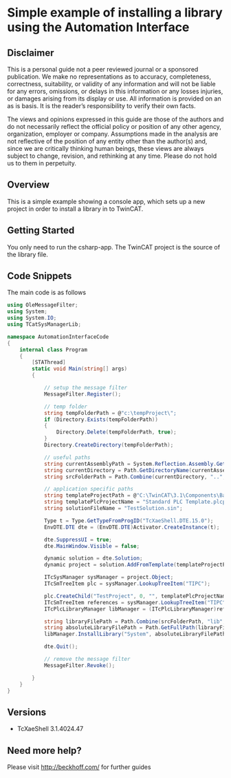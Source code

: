 # Simple example of installing a library using the Automation Interface

## Disclaimer
This is a personal guide not a peer reviewed journal or a sponsored publication. We make
no representations as to accuracy, completeness, correctness, suitability, or validity of any
information and will not be liable for any errors, omissions, or delays in this information or any
losses injuries, or damages arising from its display or use. All information is provided on an as
is basis. It is the reader’s responsibility to verify their own facts.

The views and opinions expressed in this guide are those of the authors and do not
necessarily reflect the official policy or position of any other agency, organization, employer or
company. Assumptions made in the analysis are not reflective of the position of any entity
other than the author(s) and, since we are critically thinking human beings, these views are
always subject to change, revision, and rethinking at any time. Please do not hold us to them
in perpetuity.

## Overview 
This is a simple example showing a console app, which sets up a new project in order to install a library in to TwinCAT.  

## Getting Started
You only need to run the csharp-app.  The TwinCAT project is the source of the library file. 

## Code Snippets
The main code is as follows

```csharp
using OleMessageFilter;
using System;
using System.IO;
using TCatSysManagerLib;

namespace AutomationInterfaceCode
{
    internal class Program
    {
        [STAThread]
        static void Main(string[] args)
        {

            // setup the message filter
            MessageFilter.Register();

            // temp folder
            string tempFolderPath = @"c:\tempProject\";
            if (Directory.Exists(tempFolderPath))
            {
                Directory.Delete(tempFolderPath, true);
            }
            Directory.CreateDirectory(tempFolderPath);

            // useful paths
            string currentAssemblyPath = System.Reflection.Assembly.GetExecutingAssembly().Location;
            string currentDirectory = Path.GetDirectoryName(currentAssemblyPath);
            string srcFolderPath = Path.Combine(currentDirectory, "..", "..", "..", "..", "..");

            // application specific paths
            string templateProjectPath = @"C:\TwinCAT\3.1\Components\Base\PrjTemplate\TwinCAT Project.tsproj";
            string templatePlcProjectName = "Standard PLC Template.plcproj";
            string solutionFileName = "TestSolution.sin";

            Type t = Type.GetTypeFromProgID("TcXaeShell.DTE.15.0");
            EnvDTE.DTE dte = (EnvDTE.DTE)Activator.CreateInstance(t);

            dte.SuppressUI = true;
            dte.MainWindow.Visible = false;

            dynamic solution = dte.Solution;
            dynamic project = solution.AddFromTemplate(templateProjectPath, tempFolderPath, solutionFileName);

            ITcSysManager sysManager = project.Object;
            ITcSmTreeItem plc = sysManager.LookupTreeItem("TIPC");

            plc.CreateChild("TestProject", 0, "", templatePlcProjectName);
            ITcSmTreeItem references = sysManager.LookupTreeItem("TIPC^TestProject^TestProject Project^References");
            ITcPlcLibraryManager libManager = (ITcPlcLibraryManager)references;

            string libraryFilePath = Path.Combine(srcFolderPath, "lib", "DemoLibrary.library");
            string absoluteLibraryFilePath = Path.GetFullPath(libraryFilePath);
            libManager.InstallLibrary("System", absoluteLibraryFilePath, true);

            dte.Quit();

            // remove the message filter
            MessageFilter.Revoke();

        }
    }
}
```

## Versions
* TcXaeShell 3.1.4024.47

## Need more help?
Please visit http://beckhoff.com/ for further guides

